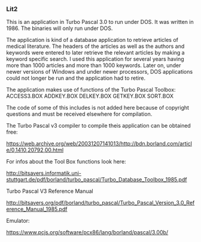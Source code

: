 ### Lit2

This is an application in Turbo Pascal 3.0 to run under DOS. It was written in 1986.
The binaries will only run under DOS.

The application is kind of a database application to retrieve articles of medical literature.
The headers of the articles as well as the authors and keywords were entered to later retrieve 
the relevant articles by making a keyword specific search.
I used this application for several years having more than 1000 articles and more than 1000 keywords.
Later on, under newer versions of Windows and under newer processors, DOS applications could not longer be run and the application had to retire.

The application makes use of functions of the Turbo Pascal Toolbox:
ACCESS3.BOX
ADDKEY.BOX
DELKEY.BOX
GETKEY.BOX
SORT.BOX

The code of some of this includes is not added here because of copyright questions and must be received elsewhere for compilation.

The Turbo Pascal v3 compiler to compile theis application can be obtained free:

https://web.archive.org/web/20031207141013/http://bdn.borland.com/article/0,1410,20792,00.html


For infos about the Tool Box functions look here:

http://bitsavers.informatik.uni-stuttgart.de/pdf/borland/turbo_pascal/Turbo_Database_Toolbox_1985.pdf

Turbo Pascal V3 Reference Manual

http://bitsavers.org/pdf/borland/turbo_pascal/Turbo_Pascal_Version_3.0_Reference_Manual_1985.pdf

Emulator:

https://www.pcjs.org/software/pcx86/lang/borland/pascal/3.00b/










